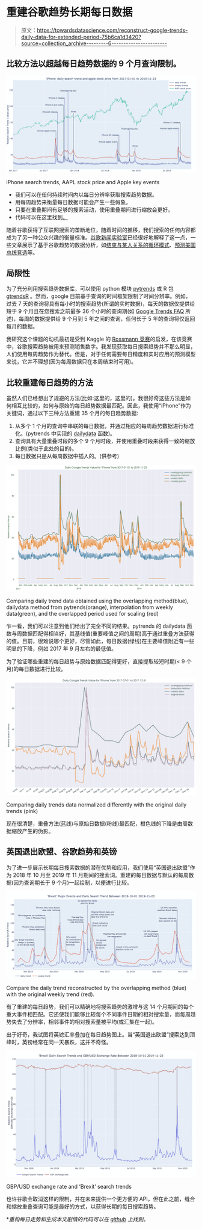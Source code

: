 # 重建谷歌趋势长期每日数据

> 原文：<https://towardsdatascience.com/reconstruct-google-trends-daily-data-for-extended-period-75b6ca1d3420?source=collection_archive---------6----------------------->

## 比较方法以超越每日趋势数据的 9 个月查询限制。

![](img/11f8573ea76760e832721b20b17ae5bc.png)

iPhone search trends, AAPL stock price and Apple key events

*   我们可以在任何持续时间内以每日分辨率获取搜索趋势数据。
*   用每周趋势来衡量每日数据可能会产生一些假象。
*   只要在重叠期间有足够的搜索活动，使用重叠期间进行缩放会更好。
*   代码可以在这里找到[。](https://github.com/qztseng/google-trends-daily/blob/master/gtrend.py)

随着谷歌获得了互联网搜索的垄断地位，随着时间的推移，我们搜索的任何内容都成为了另一种公众兴趣的衡量标准。[谷歌新闻实验室](https://medium.com/google-news-lab/what-is-google-trends-data-and-what-does-it-mean-b48f07342ee8)已经很好地解释了这一点，一些文章展示了基于谷歌趋势的数据分析，如[结束与某人关系的循环模式](/heartbreak-monday-blues-and-pytrends-f1a398591a79)、[预测美国总统竞选](/elizabeth-warren-is-leading-the-2020-presidential-race-an-analysis-in-python-967e272d15da)等。

## 局限性

为了充分利用搜索趋势数据库，可以使用 python 模块 [pytrends](https://github.com/GeneralMills/pytrends/blob/master/pytrends/dailydata.py) 或 R 包 [gtrendsR](https://cran.r-project.org/web/packages/gtrendsR/index.html) 。然而，google 目前基于查询的时间框架限制了时间分辨率。例如，过去 7 天的查询将具有每小时的搜索趋势(所谓的实时数据)，每天的数据仅提供给短于 9 个月且在您搜索之前最多 36 个小时的查询期(如 [Google Trends FAQ](https://support.google.com/trends/answer/4365533?hl=en&ref_topic=6248052) 所述)，每周的数据提供给 9 个月到 5 年之间的查询，任何长于 5 年的查询将仅返回每月的数据。

我研究这个课题的动机最初是受到 Kaggle 的 [Rossmann 竞赛](https://www.kaggle.com/c/rossmann-store-sales)的启发，在该竞赛中，谷歌搜索趋势被用来预测销售数字。我发现获取每日搜索趋势并不那么明显，人们使用每周趋势作为替代。但是，对于任何需要每日精度和实时应用的预测模型来说，它并不理想(因为每周数据只在本周结束时可用)。

## 比较重建每日趋势的方法

虽然人们已经想出了规避的方法(比如:这里的，这里的)。我很好奇这些方法是如何相互比较的，如何与原始的每日趋势数据最匹配。因此，我使用“iPhone”作为关键词，通过以下三种方法重建 35 个月的每日趋势数据:

1.  从多个 1 个月的查询中串联的每日数据，并通过相应的每周趋势数据进行标准化。(pytrends 中实现的 [dailydata](https://github.com/GeneralMills/pytrends/blob/master/pytrends/dailydata.py) 函数)。
2.  查询具有大量重叠时段的多个 9 个月时段，并使用重叠时段来获得一致的缩放比例(类似于此处的目的)。
3.  每日数据只是从每周数据中插入的。(供参考)

![](img/56aee5206903cadfbf4c02ce57832c33.png)

Comparing daily trend data obtained using the overlapping method(blue), dailydata method from pytrends(orange), interpolation from weekly data(green), and the overlapped period used for scaling (red)

乍一看，我们可以注意到他们给出了完全不同的结果。pytrends 的 dailydata 函数与周数据匹配得相当好，其基线值(重要峰值之间的周期)高于通过重叠方法获得的值。目前，很难说哪个更好，尽管如此，每日数据(绿线)在主要峰值附近有一些明显的下降，例如 2017 年 9 月左右的最低值。

为了验证哪些重建的每日趋势与原始数据匹配得更好，直接提取较短时期(< 9 个月)的每日数据进行比较。

![](img/66c6be61fd278e5993896d4b2f290ac6.png)

Comparing daily trends data normalized differently with the original daily trends (pink)

现在很清楚，重叠方法(蓝线)与原始日数据(粉线)最匹配，橙色线的下降是由周数据缩放产生的伪影。

## 英国退出欧盟、谷歌趋势和英镑

为了进一步展示长期每日搜索数据的潜在优势和应用，我们使用“英国退出欧盟”作为 2018 年 10 月至 2019 年 11 月期间的搜索词。重建的每日数据与默认的每周数据(因为查询期长于 9 个月)一起绘制，以便进行比较。

![](img/da5ccf5a0be2eb7f974c0c6e51715e04.png)

Compare the daily trend reconstructed by the overlapping method (blue) with the original weekly trend (red).

有了重建的每日趋势，我们可以精确地将搜索趋势的激增与这 14 个月期间的每个重大事件相匹配。它还使我们能够比较每个不同事件日期的相对搜索量，而每周趋势失去了分辨率，相邻事件的相对搜索量被平均(或汇集在一起)。

出于好奇，我试图将英镑汇率叠加在每日趋势图上。当“英国退出欧盟”搜索达到顶峰时，英镑经常在同一天暴跌，这并不奇怪。

![](img/81a915b49fcfc213713138bb937e60d1.png)

GBP/USD exchange rate and ‘Brexit’ search trends

也许谷歌会取消这样的限制，并在未来提供一个更方便的 API，但在此之前，缝合和缩放重叠查询可能是最好的方式，以获得长期的每日搜索趋势。

**重构每日走势和生成本文剧情的代码可以在* [*github*](https://github.com/qztseng/google-trends-daily) *上找到。*